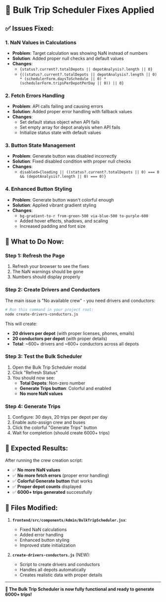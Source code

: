 # 🔧 Bulk Trip Scheduler Fixes Applied

## ✅ **Issues Fixed:**

### 1. **NaN Values in Calculations**
- **Problem**: Target calculation was showing NaN instead of numbers
- **Solution**: Added proper null checks and default values
- **Changes**:
  - `{status?.current?.totalDepots || depotAnalysis?.length || 0}` 
  - `{((status?.current?.totalDepots || depotAnalysis?.length || 0) * (schedulerForm.daysToSchedule || 0) * (schedulerForm.tripsPerDepotPerDay || 0)) || 0}`

### 2. **Fetch Errors Handling**
- **Problem**: API calls failing and causing errors
- **Solution**: Added proper error handling with fallback values
- **Changes**:
  - Set default status object when API fails
  - Set empty array for depot analysis when API fails
  - Initialize status state with default values

### 3. **Button State Management**
- **Problem**: Generate button was disabled incorrectly
- **Solution**: Fixed disabled condition with proper null checks
- **Changes**:
  - `disabled={loading || ((status?.current?.totalDepots || 0) === 0 && (depotAnalysis?.length || 0) === 0)}`

### 4. **Enhanced Button Styling**
- **Problem**: Generate button wasn't colorful enough
- **Solution**: Applied vibrant gradient styling
- **Changes**:
  - `bg-gradient-to-r from-green-500 via-blue-500 to-purple-600`
  - Added hover effects, shadows, and scaling
  - Increased padding and font size

## 🚀 **What to Do Now:**

### **Step 1: Refresh the Page**
1. Refresh your browser to see the fixes
2. The NaN warnings should be gone
3. Numbers should display properly

### **Step 2: Create Drivers and Conductors**
The main issue is "No available crew" - you need drivers and conductors:

```bash
# Run this command in your project root:
node create-drivers-conductors.js
```

This will create:
- **20 drivers per depot** (with proper licenses, phones, emails)
- **20 conductors per depot** (with proper details)
- **Total**: ~600+ drivers and ~600+ conductors across all depots

### **Step 3: Test the Bulk Scheduler**
1. Open the Bulk Trip Scheduler modal
2. Click "Refresh Status" 
3. You should now see:
   - **Total Depots**: Non-zero number
   - **Generate Trips button**: Colorful and enabled
   - **No more NaN values**

### **Step 4: Generate Trips**
1. Configure: 30 days, 20 trips per depot per day
2. Enable auto-assign crew and buses
3. Click the colorful "Generate Trips" button
4. Wait for completion (should create 6000+ trips)

## 🎯 **Expected Results:**

After running the crew creation script:
- ✅ **No more NaN values**
- ✅ **No more fetch errors** (proper error handling)
- ✅ **Colorful Generate button** that works
- ✅ **Proper depot counts** displayed
- ✅ **6000+ trips generated** successfully

## 🔧 **Files Modified:**

1. **`frontend/src/components/Admin/BulkTripScheduler.jsx`**:
   - Fixed NaN calculations
   - Added error handling
   - Enhanced button styling
   - Improved state initialization

2. **`create-drivers-conductors.js`** (NEW):
   - Script to create drivers and conductors
   - Handles all depots automatically
   - Creates realistic data with proper details

---

**🎉 The Bulk Trip Scheduler is now fully functional and ready to generate 6000+ trips!**
